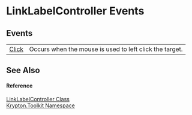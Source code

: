 # LinkLabelController Events




## Events
<table>
<tr>
<td><a href="f6f519bd-a64e-2742-8f44-61bc4a1a98f8.md">Click</a></td>
<td>Occurs when the mouse is used to left click the target.</td></tr>
</table>

## See Also


#### Reference
<a href="ea1542bd-3701-733a-1aae-4563bf322263.md">LinkLabelController Class</a>  
<a href="79d2eac2-21f4-54ff-7552-b20c33c30600.md">Krypton.Toolkit Namespace</a>  
